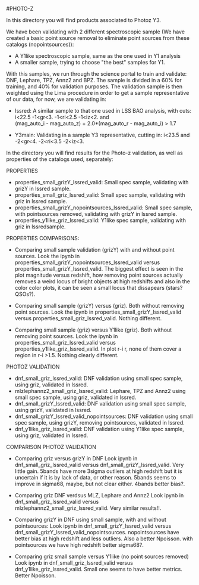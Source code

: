 #PHOTO-Z

In this directory you will find products associated to Photoz Y3.

We have been validating with 2 different spectroscopic sample (We have created a basic point source removal to eliminate point sources from these catalogs (nopointsources)):

- A Y1like spectroscopic sample, same as the one used in Y1 analysis
- A smaller sample, trying to choose "the best" samples for Y1.

With this samples, we run through the science portal to train and validate: DNF, Lephare, TPZ, Annz2 and BPZ.
The sample is divided in a 60% for training, and 40% for validation purposes.
The validation sample is then weighted using the Lima procedure in order to get a sample representative of our data, for now, we are validating in:

- lssred: A similar sample to that one used in LSS BAO analysis, with cuts:  i<22.5   -1<gr<3.  -1<ri<2.5   -1<iz<2. and  
  (mag_auto_i - mag_auto_z) + 2.0*(mag_auto_r - mag_auto_i) > 1.7
  
- Y3main: Validating in a sample Y3 representative, cutting in: i<23.5 and -2<gr<4.  -2<ri<3.5   -2<iz<3.

In the directory you will find results for the Photo-z validation, as well as properties of the catalogs used, separately:

PROPERTIES

- properties_small_grizY_lssred_valid: Small spec sample, validating with grizY in lssred sample.
- properties_small_griz_lssred_valid: Small spec sample, validating with griz in lssred sample.
- properties_small_grizY_nopointsources_lssred_valid: Small spec sample, with pointsources removed, validating with grizY in lssred sample.
- properties_y1like_griz_lssred_valid: Y1like spec sample, validating with griz in lssredsample.

PROPERTIES COMPARISONS:

- Comparing small sample validation (grizY) with and without point sources. 
Look the ipynb in properties_small_grizY_nopointsources_lssred_valid versus properties_small_grizY_lssred_valid.
The biggest effect is seen in the plot magnitude versus redshift, how removing point sources actually removes a weird locus of bright objects at high redshifts and also in the color color plots, it can be seen a small locus that dissapears (stars? QSOs?). 

- Comparing small sample (grizY) versus (griz). Both without removing point sources.
Look the ipynb in properties_small_grizY_lssred_valid versus properties_small_griz_lssred_valid.
Nothing different.

- Comparing small sample (griz) versus Y1like (griz). Both without removing point sources.
Look the ipynb in properties_small_griz_lssred_valid versus properties_y1like_griz_lssred_valid.
In plot r-i r, none of them cover a region in r-i >1.5.
Nothing clearly different.


PHOTOZ VALIDATION

- dnf_small_griz_lssred_valid: DNF validation using small spec sample, using griz, validated in lssred.
- mlzlephannz2_small_griz_lssred_valid: Lephare, TPZ and Annz2 using small spec sample, using griz, validated in lssred.
- dnf_small_grizY_lssred_valid: DNF validation using small spec sample, using grizY, validated in lssred.
- dnf_small_grizY_lssred_valid_nopointsources: DNF validation using small spec sample, using grizY, removing pointsources, validated in lssred.
- dnf_y1like_griz_lssred_valid: DNF validation using Y1like spec sample, using griz, validated in lssred.


COMPARISON PHOTOZ VALIDATION

- Comparing griz versus grizY in DNF
Look ipynb in dnf_small_griz_lssred_valid versus dnf_small_grizY_lssred_valid.
Very little gain. 5bands have more 3sigma outliers at high redshift but it is uncertain if it is by lack of data, or other reason.
5bands seems to improve in sigma68, maybe, but not clear either.
4bands better bias?.

- Comparing griz DNF verdsus MLZ, Lephare and Annz2
Look ipynb in dnf_small_griz_lssred_valid versus mlzlephannz2_small_griz_lssred_valid.
Very similar results!!.

- Comparing grizY in DNF using small sample, with and without pointsources:
Look ipynb in dnf_small_grizY_lssred_valid versus dnf_small_grizY_lssred_valid_nopointsources.
nopointsources have better bias at high redshift and less outliers. Also a better Npoisson.
with pointsources we have high redshift better sigma68?.

- Comparing griz small sample versus Y1like (no point sources removed)
Look ipynb in dnf_small_griz_lssred_valid versus dnf_y1like_griz_lssred_valid.
Small one seems to have better metrics. Better Npoisson.

